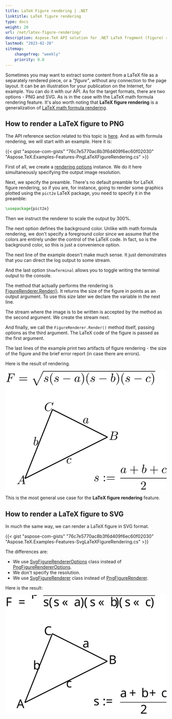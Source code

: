 ```yaml
---
title: LaTeX Figure rendering | .NET
linktitle: LaTeX figure rendering
type: docs
weight: 20
url: /net/latex-figure-rendering/
description: Aspose.TeX API solution for .NET LaTeX fragment (figure) rendering is described in this article. Learn the code examples on how to use the functionality.
lastmod: "2023-02-28"
sitemap:
    changefreq: "weekly"
    priority: 0.8
---
```


Sometimes you may want to extract some content from a LaTeX file as a separately rendered piece, or a *"figure"*, without any connection to the page layout. It can be an illustration for your publication on the Internet, for example. You can do it with our API. As for the target formats, there are two options - PNG and SVG. As is in the case with the LaTeX math formula rendering feature. It's also worth noting that **LaTeX figure rendering** is a generalization of [LaTeX math formula rendering](/tex/net/latex-math-formula-rendering).

## **How to render a LaTeX figure to PNG**

The API reference section related to this topic is [here](https://reference.aspose.com/tex/net/aspose.tex.features/). And as with formula rendering, we will start with an example. Here it is:

{{< gist "aspose-com-gists" "76c7e5770ac8b3f6d409f6ec60f02030" "Aspose.TeX.Examples-Features-PngLaTeXFigureRendering.cs" >}}

First of all, we create a [rendering options](https://reference.aspose.com/tex/net/aspose.tex.features/figurerendereroptions/) instance. We do it here simultaneously specifying the output image resolution.

Next, we specify the preamble. There's no default preamble for LaTeX figure rendering, so if you are, for instance, going to render some graphics plotted using the `pict2e` LaTeX package, you need to specify it in the preamble:
```tex
\usepackage{pict2e}
```

Then we instruct the renderer to scale the output by 300%.

The next option defines the background color. Unlike with math formula rendering, we don't specify a foreground color since we assume that the colors are entirely under the control of the LaTeX code. In fact, so is the background color, so this is just a convenience option.

The next line of the example doesn't make much sense. It just demonstrates that you can direct the log output to some stream.

And the last option `ShowTerminal` allows you to toggle writing the terminal output to the console.

The method that actually performs the rendering is [FigureRenderer.Render()](https://reference.aspose.com/tex/net/aspose.tex.features/figurerenderer/render/). It returns the size of the figure in points as an output argument. To use this size later we declare the variable in the next line.

The stream where the image is to be written is accepted by the method as the second argument. We create the stream next.

And finally, we call the `FigureRenderer.Render()` method itself, passing options as the third argument. The LaTeX code of the figure is passed as the first argument.

The last lines of the example print two artifacts of figure rendering - the size of the figure and the brief error report (in case there are errors).

Here is the result of rendering.

[<img src="text-and-formula.png" title="LaTeX Figure rendering to PNG">](text-and-formula.png)

This is the most general use case for the **LaTeX figure rendering** feature.

## **How to render a LaTeX figure to SVG**

In much the same way, we can render a LaTeX figure in SVG format.

{{< gist "aspose-com-gists" "76c7e5770ac8b3f6d409f6ec60f02030" "Aspose.TeX.Examples-Features-SvgLaTeXFigureRendering.cs" >}}

The differences are:
 * We use [SvgFigureRendererOptions](https://reference.aspose.com/tex/net/aspose.tex.features/svgfigurerendereroptions/) class instead of [PngFigureRendererOptions](https://reference.aspose.com/tex/net/aspose.tex.features/pngfigurerendereroptions/).
 * We don't specify the resolution.
 * We use [SvgFigureRenderer](https://reference.aspose.com/tex/net/aspose.tex.features/svgfigurerenderer/) class instead of [PngFigureRenderer](https://reference.aspose.com/tex/net/aspose.tex.features/pngfigurerenderer/).
 
Here is the result:

[<img src="text-and-formula.svg" title="LaTeX Figure rendering to SVG">](text-and-formula.svg)